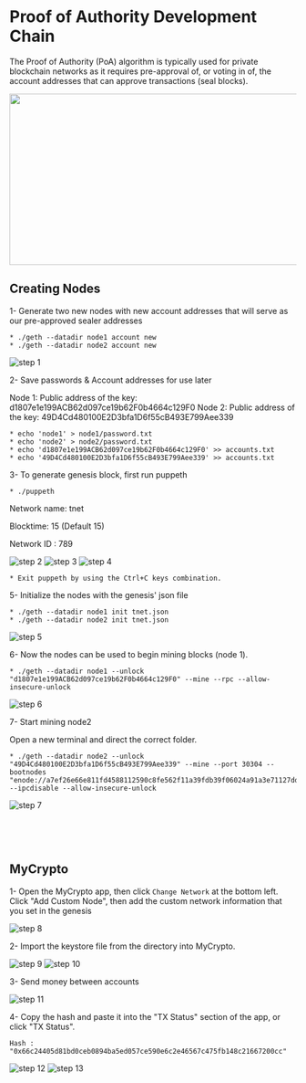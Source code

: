 # Proof of Authority Development Chain

The Proof of Authority (PoA) algorithm is typically used for private blockchain networks as it requires pre-approval of, or voting in of, the account addresses that can approve transactions (seal blocks).  

  <p align="center">
   	<img src="/POA_DevelopmentChain/POA_Images/BTC.gif" width="700" height="300">
  </p>


## Creating Nodes

1- Generate two new nodes with new account addresses that will serve as our pre-approved sealer addresses

    * ./geth --datadir node1 account new 
    * ./geth --datadir node2 account new

![step 1](https://github.com/TribThapa/Blockchain_Homework/blob/main/POA_DevelopmentChain/POA_Images/1.JPG)


2- Save passwords & Account addresses for use later
 
Node 1: Public address of the key:   d1807e1e199ACB62d097ce19b62F0b4664c129F0
Node 2: Public address of the key:   49D4Cd480100E2D3bfa1D6f55cB493E799Aee339

    * echo 'node1' > node1/password.txt
    * echo 'node2' > node2/password.txt
    * echo 'd1807e1e199ACB62d097ce19b62F0b4664c129F0' >> accounts.txt
    * echo '49D4Cd480100E2D3bfa1D6f55cB493E799Aee339' >> accounts.txt

3- To generate genesis block, first run puppeth

    * ./puppeth
     
   Network name: tnet
   
   Blocktime: 15 (Default 15)
   
   Network ID : 789
   
   ![step 2](https://github.com/TribThapa/Blockchain_Homework/blob/main/POA_DevelopmentChain/POA_Images/2.JPG)
   ![step 3](https://github.com/TribThapa/Blockchain_Homework/blob/main/POA_DevelopmentChain/POA_Images/3.JPG)
   ![step 4](https://github.com/TribThapa/Blockchain_Homework/blob/main/POA_DevelopmentChain/POA_Images/4.JPG)
   
    * Exit puppeth by using the Ctrl+C keys combination.
    

5- Initialize the nodes with the genesis' json file
    
    * ./geth --datadir node1 init tnet.json 
    * ./geth --datadir node2 init tnet.json
   
  ![step 5](https://github.com/TribThapa/Blockchain_Homework/blob/main/POA_DevelopmentChain/POA_Images/5.JPG)


6- Now the nodes can be used to begin mining blocks (node 1).
       
    * ./geth --datadir node1 --unlock "d1807e1e199ACB62d097ce19b62F0b4664c129F0" --mine --rpc --allow-insecure-unlock
    
    
   ![step 6](https://github.com/TribThapa/Blockchain_Homework/blob/main/POA_DevelopmentChain/POA_Images/6.JPG) 
   

7- Start mining node2

   Open a new terminal and direct the correct folder.

    * ./geth --datadir node2 --unlock "49D4Cd480100E2D3bfa1D6f55cB493E799Aee339" --mine --port 30304 --bootnodes "enode://a7ef26e66e811fd4588112590c8fe562f11a39fdb39f06024a91a3e71127dd042350b7201ff25cb600acc37cb80c634e932a093ea31f118996107181317fbf1c@127.0.0.1:30303" --ipcdisable --allow-insecure-unlock

   ![step 7](https://github.com/TribThapa/Blockchain_Homework/blob/main/POA_DevelopmentChain/POA_Images/7.JPG)


<p>&nbsp;</p>
<p>&nbsp;</p>

## MyCrypto

1- Open the MyCrypto app, then click `Change Network` at the bottom left. Click "Add Custom Node", then add the custom network information that you set in the genesis
   
    
![step 8](https://github.com/TribThapa/Blockchain_Homework/blob/main/POA_DevelopmentChain/POA_Images/8.JPG) 


2- Import the keystore file from the directory into MyCrypto.

   ![step 9](https://github.com/TribThapa/Blockchain_Homework/blob/main/POA_DevelopmentChain/POA_Images/9.JPG) 
   ![step 10](https://github.com/TribThapa/Blockchain_Homework/blob/main/POA_DevelopmentChain/POA_Images/10.JPG)
   
3- Send money between accounts

   ![step 11](https://github.com/TribThapa/Blockchain_Homework/blob/main/POA_DevelopmentChain/POA_Images/11.JPG)


4- Copy the hash and paste it into the "TX Status" section of the app, or click "TX Status".

    Hash : "0x66c24405d81bd0ceb0894ba5ed057ce590e6c2e46567c475fb148c21667200cc"
    
   ![step 12](https://github.com/TribThapa/Blockchain_Homework/blob/main/POA_DevelopmentChain/POA_Images/12.JPG)
   ![step 13](https://github.com/TribThapa/Blockchain_Homework/blob/main/POA_DevelopmentChain/POA_Images/13.JPG) 

